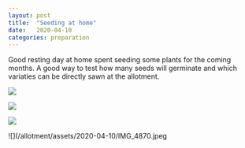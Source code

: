```yaml
---
layout: post
title:  "Seeding at home"
date:   2020-04-10
categories: preparation
---
```


Good resting day at home spent seeding some plants for the coming months. 
A good way to test how many seeds will germinate and which variaties can be directly sawn at the allotment.

![](/allotment/assets/2020-04-10/IMG_4863.jpeg)

![](/allotment/assets/2020-04-10/IMG_4866.jpeg)

![](/allotment/assets/2020-04-10/IMG_4868.jpeg)

![](/allotment/assets/2020-04-10/IMG_4870.jpeg